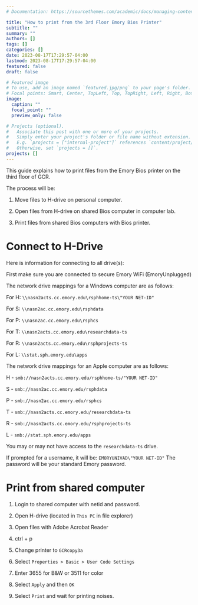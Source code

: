 ```yaml
---
# Documentation: https://sourcethemes.com/academic/docs/managing-content/

title: "How to print from the 3rd Floor Emory Bios Printer"
subtitle: ""
summary: ""
authors: []
tags: []
categories: []
date: 2023-08-17T17:29:57-04:00
lastmod: 2023-08-17T17:29:57-04:00
featured: false
draft: false

# Featured image
# To use, add an image named `featured.jpg/png` to your page's folder.
# Focal points: Smart, Center, TopLeft, Top, TopRight, Left, Right, BottomLeft, Bottom, BottomRight.
image:
  caption: ""
  focal_point: ""
  preview_only: false

# Projects (optional).
#   Associate this post with one or more of your projects.
#   Simply enter your project's folder or file name without extension.
#   E.g. `projects = ["internal-project"]` references `content/project/deep-learning/index.md`.
#   Otherwise, set `projects = []`.
projects: []
---
```


This guide explains how to print files from the Emory Bios printer on the third floor of GCR. 

The process will be:

1. Move files to H-drive on personal computer.

2. Open files from H-drive on shared Bios computer in computer lab. 

3. Print files from shared Bios computers with Bios printer.


# Connect to H-Drive

Here is information for connecting to all drive(s):

First make sure you are connected to secure Emory WiFi (EmoryUnplugged)


The network drive mappings for a Windows computer are as follows:  

For H: `\\nasn2acts.cc.emory.edu\rsphhome-ts\"YOUR NET-ID"`  

For S: `\\nasn2ac.cc.emory.edu\rsphdata`  

For P: `\\nasn2ac.cc.emory.edu\rsphcs`  

For T: `\\nasn2acts.cc.emory.edu\researchdata-ts`  

For R: `\\nasn2acts.cc.emory.edu\rsphprojects-ts`  

For L: `\\stat.sph.emory.edu\apps`  

 
The network drive mappings for an Apple computer are as follows:  

H - `smb://nasn2acts.cc.emory.edu/rsphhome-ts/"YOUR NET-ID"`  

S - `smb://nasn2ac.cc.emory.edu/rsphdata`  

P - `smb://nasn2ac.cc.emory.edu/rsphcs`  

T - `smb://nasn2acts.cc.emory.edu/researchdata-ts`  

R - `smb://nasn2acts.cc.emory.edu/rsphprojects-ts`  

L - `smb://stat.sph.emory.edu/apps`  

 
You may or may not have access to the `researchdata-ts` drive.
 
If prompted for a username, it will be: `EMORYUNIVAD\"YOUR NET-ID"`
The password will be your standard Emory password.
 


# Print from shared computer 

1. Login to shared computer with netid and password. 

2. Open H-drive (located in `This PC` in file explorer)

3. Open files with Adobe Acrobat Reader

4. ctrl + p

6. Change printer to `GCRcopy3a`

7. Select `Properties > Basic > User Code Settings`

8. Enter 3655 for B&W or 3511 for color

9. Select `Apply` and then `OK`

10. Select `Print` and wait for printing noises. 

